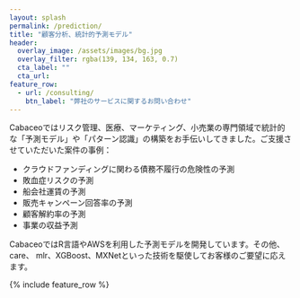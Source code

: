 ```yaml
---
layout: splash
permalink: /prediction/
title: "顧客分析、統計的予測モデル"
header:
  overlay_image: /assets/images/bg.jpg
  overlay_filter: rgba(139, 134, 163, 0.7)
  cta_label: ""
  cta_url: 
feature_row:
  - url: /consulting/
    btn_label: "弊社のサービスに関するお問い合わせ"      
---
```


Cabaceoではリスク管理、医療、マーケティング、小売業の専門領域で統計的な「予測モデル」や「パターン認識」の構築をお手伝いしてきました。ご支援させていただいた案件の事例：

* クラウドファンディングに関わる債務不履行の危険性の予測
* 敗血症リスクの予測
* 船会社運賃の予測
* 販売キャンペーン回答率の予測
* 顧客解約率の予測
* 事業の収益予測

CabaceoではR言語やAWSを利用した予測モデルを開発しています。その他、care、 mlr、XGBoost、MXNetといった技術を駆使してお客様のご要望に応えます。

{% include feature_row %}
